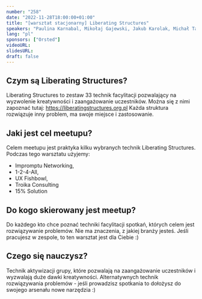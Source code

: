 ```yaml
---
number: "258"
date: "2022-11-28T18:00:00+01:00"
title: "[warsztat stacjonarny] Liberating Structures"
speakers: "Paulina Karnabal, Mikołaj Gajewski, Jakub Karolak, Michał Tarnowski"
lang: "pl"
sponsors: ["Orsted"]
videoURL: 
slidesURL:
draft: false
---
```


## Czym są Liberating Structures?

Liberating Structures to zestaw 33 technik facylitacji pozwalający na wyzwolenie kreatywności i zaangażowanie uczestników. Można się z nimi zapoznać tutaj: https://liberatingstructures.org.pl
Każda struktura rozwiązuje inny problem, ma swoje miejsce i zastosowanie.

## Jaki jest cel meetupu?

Celem meetupu jest praktyka kilku wybranych technik Liberating Structures. Podczas tego warsztatu użyjemy:

  * Impromptu Networking,
  * 1-2-4-All,
  * UX Fishbowl,
  * Troika Consulting
  * 15% Solution

## Do kogo skierowany jest meetup?

Do każdego kto chce poznać techniki facylitacji spotkań, których celem jest rozwiązywanie problemów. Nie ma znaczenia, z jakiej branży jesteś. Jeśli pracujesz w zespole, to ten warsztat jest dla Ciebie :)

## Czego się nauczysz?

Technik aktywizacji grupy, które pozwalają na zaangażowanie uczestników i wyzwalają duże dawki kreatywności. Alternatywnych technik rozwiązywania problemów - jeśli prowadzisz spotkania to dołożysz do swojego arsenału nowe narzędzia :)
